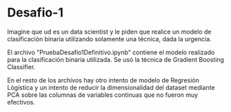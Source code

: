 # Desafio-1
Imagine que ud es un data scientist y le piden que realice un modelo de clasificación binaria utilizando solamente una técnica, dada la urgencia. 

El archivo "PruebaDesafio1Definitivo.ipynb" contiene el modelo realizado para la clasificación binaria utilizada. Se usó la técnica de Gradient Boosting Classifier.

En el resto de los archivos hay otro intento de modelo de Regresión Lógística y un intento de reducir la dimensionalidad del dataset mediante PCA sobre las columnas de variables continuas que no fueron muy efectivos.
